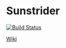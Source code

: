 # Sunstrider

[![Build Status](https://magnum.travis-ci.com/kelno/sunstrider.svg?token=wZz2Nt7Ly2Mp8ccdzoSd&branch=master)](https://magnum.travis-ci.com/kelno/sunstrider)

[Wiki](http://wiki.sunstrider.tk/)
